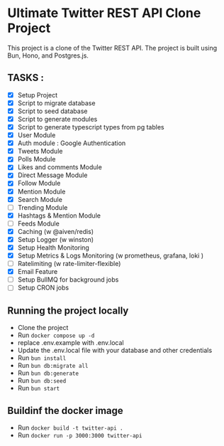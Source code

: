Ultimate Twitter REST API Clone Project
=======================================
This project is a clone of the Twitter REST API. The project is built using Bun, Hono, and Postgres.js.

TASKS :
-------
- [x] Setup Project
- [x] Script to migrate database
- [x] Script to seed database
- [x] Script to generate modules
- [x] Script to generate typescript types from pg tables
- [x] User Module
- [x] Auth module : Google Authentication
- [x] Tweets Module
- [x] Polls Module
- [x] Likes and comments Module
- [x] Direct Message Module
- [x] Follow Module
- [x] Mention Module
- [x] Search Module
- [ ] Trending Module
- [x] Hashtags & Mention Module
- [ ] Feeds Module
- [x] Caching (w @aiven/redis)
- [x] Setup Logger (w winston)
- [x] Setup Health Monitoring
- [x] Setup Metrics & Logs Monitoring (w prometheus, grafana, loki )
- [ ] Ratelimiting (w rate-limiter-flexible)
- [x] Email Feature
- [ ] Setup BullMQ for background jobs
- [ ] Setup CRON jobs

## Running the project locally

- Clone the project
- Run `docker compose up -d`
- replace .env.example with .env.local
- Update the .env.local file with your database and other credentials
- Run `bun install`
- Run `bun db:migrate all`
- Run `bun db:generate`
- Run `bun db:seed`
- Run `bun start`

## Buildinf the docker image
- Run `docker build -t twitter-api .`
- Run `docker run -p 3000:3000 twitter-api`